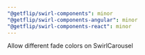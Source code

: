 ```yaml
---
"@getflip/swirl-components": minor
"@getflip/swirl-components-angular": minor
"@getflip/swirl-components-react": minor
---
```


Allow different fade colors on SwirlCarousel
